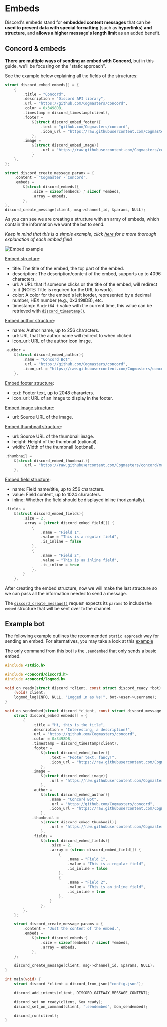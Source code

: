 # Embeds

Discord's embeds stand for **embedded content messages** that can be **used to present data with special formatting** (such as **hyperlinks**) **and structure**, and **allows a higher message's length limit** as an added benefit.

## Concord & embeds

**There are multiple ways of sending an embed with Concord**, but in this guide, we'll be focusing on the "static approach".

See the example below explaining all the fields of the structures:

```c
struct discord_embed embeds[] = {
    {
        .title = "Concord",
        .description = "Discord API library",
        .url = "https://github.com/Cogmasters/concord",
        .color = 0x3498DB,
        .timestamp = discord_timestamp(client),
        .footer =
            &(struct discord_embed_footer){
                .text = "github.com/Cogmasters/concord",
                .icon_url = "https://raw.githubusercontent.com/Cogmasters/concord/master/docs/static/concord-small.png",
            },
        .image =
            &(struct discord_embed_image){
                .url = "https://raw.githubusercontent.com/Cogmasters/concord/master/docs/static/social-preview.png",
            }
    },
};

struct discord_create_message params = {
    .content = "Cogmaster - Concord",
    .embeds =
        &(struct discord_embeds){
            .size = sizeof(embeds) / sizeof *embeds,
            .array = embeds,
        },
};
discord_create_message(client, msg->channel_id, &params, NULL);
```

As you can see we are creating a structure with an array of embeds, which contain the information we want the bot to send.

*Keep in mind that this is a simple example, click [here](https://discord.com/developers/docs/resources/channel#embed-object) for a more thorough explanation of each embed field*

![Embed example](screenshots/embeds/embeds_example.png "Embed example")

[Embed structure](https://discord.com/developers/docs/resources/channel#embed-object):

* title: The title of the embed, the top part of the embed.
* description: The description/content of the embed, supports up to 4096 characters.
* url: A URL that if someone clicks on the title of the embed, will redirect to it (NOTE: Title is required for the URL to work).
* color: A color for the embed's left border, represented by a decimal number, HEX number (e.g., 0x3498DB), etc.
* timestamp: A `uint64_t` value with the current time, this value can be retrieved with [`discord_timestamp()`](https://cogmasters.github.io/concord/group__DiscordClient.html#ga15a8fe1a6d3f30c18c6985b3afae11f5).

[Embed author structure](https://discord.com/developers/docs/resources/channel#embed-object-embed-author-structure):

* name: Author name, up to 256 characters.
* url: URL that the author name will redirect to when clicked.
* icon_url: URL of the author icon image.

```c
.author =
    &(struct discord_embed_author){
        .name = "Concord Bot",
        .url = "https://github.com/Cogmasters/concord",
        .icon_url = "https://raw.githubusercontent.com/Cogmasters/concord/master/docs/static/concord-small.png",
    },
```

[Embed footer structure](https://discord.com/developers/docs/resources/channel#embed-object-embed-footer-structure):

* text: Footer text, up to 2048 characters.
* icon_url: URL of an image to display in the footer.

[Embed image structure](https://discord.com/developers/docs/resources/channel#embed-object-embed-image-structure):

* url: Source URL of the image.

[Embed thumbnail structure](https://discord.com/developers/docs/resources/channel#embed-object-embed-thumbnail-structure):

* url: Source URL of the thumbnail image.
* height: Height of the thumbnail (optional).
* width: Width of the thumbnail (optional).

```c
.thumbnail =
    &(struct discord_embed_thumbnail){
        .url = "https://raw.githubusercontent.com/Cogmasters/concord/master/docs/static/concord-small.png",
    },
```

[Embed field structure](https://discord.com/developers/docs/resources/channel#embed-object-embed-field-structure):

* name: Field name/title, up to 256 characters.
* value: Field content, up to 1024 characters.
* inline: Whether the field should be displayed inline (horizontally).

```c
.fields =
    &(struct discord_embed_fields){
        .size = 2,
        .array = (struct discord_embed_field[]) {
            {
                .name = "Field 1",
                .value = "This is a regular field",
                .is_inline = false
            },
            {
                .name = "Field 2",
                .value = "This is an inline field",
                .is_inline = true
            },
        }
    },
```

After creating the embed structure, now we will make the last structure so we can pass all the information needed to send a message.

The [`discord_create_message()`](https://cogmasters.github.io/concord/structdiscord__create__message.html) request expects its `params` to include the `embed` structure that will be sent over to the channel.

## Example bot

The following example outlines the recommended `static approach` way for sending an embed. For alternatives, you may take a look at this [example](examples/embed.c)

The only command from this bot is the `.sendembed` that only sends a basic embed.

```c
#include <stdio.h>

#include <concord/discord.h>
#include <concord/logmod.h>

void on_ready(struct discord *client, const struct discord_ready *bot) {
    (void) client;
    logmod_log(INFO, NULL, "Logged in as %s!", bot->user->username);
}

void on_sendembed(struct discord *client, const struct discord_message *msg) {
    struct discord_embed embeds[] = {
        {
            .title = "Hi, this is the title",
            .description = "Interesting, a description!",
            .url = "https://github.com/Cogmasters/concord",
            .color = 0x3498DB,
            .timestamp = discord_timestamp(client),
            .footer =
                &(struct discord_embed_footer){
                    .text = "Footer text, fancy!",
                    .icon_url = "https://raw.githubusercontent.com/Cogmasters/concord/master/docs/static/concord-small.png",
                },
            .image =
                &(struct discord_embed_image){
                    .url = "https://raw.githubusercontent.com/Cogmasters/concord/master/docs/static/social-preview.png",
                },
            .author =
                &(struct discord_embed_author){
                    .name = "Concord Bot",
                    .url = "https://github.com/Cogmasters/concord",
                    .icon_url = "https://raw.githubusercontent.com/Cogmasters/concord/master/docs/static/concord-small.png",
                },
            .thumbnail =
                &(struct discord_embed_thumbnail){
                    .url = "https://raw.githubusercontent.com/Cogmasters/concord/master/docs/static/concord-small.png",
                },
            .fields =
                &(struct discord_embed_fields){
                    .size = 2,
                    .array = (struct discord_embed_field[]) {
                        {
                            .name = "Field 1",
                            .value = "This is a regular field",
                            .is_inline = false
                        },
                        {
                            .name = "Field 2",
                            .value = "This is an inline field",
                            .is_inline = true
                        },
                    }
                },
        },
    };

    struct discord_create_message params = {
        .content = "Just the content of the embed.",
        .embeds =
            &(struct discord_embeds){
                .size = sizeof(embeds) / sizeof *embeds,
                .array = embeds,
            },
    };

    discord_create_message(client, msg->channel_id, &params, NULL);
}

int main(void) {
    struct discord *client = discord_from_json("config.json");

    discord_add_intents(client, DISCORD_GATEWAY_MESSAGE_CONTENT);

    discord_set_on_ready(client, &on_ready);
    discord_set_on_command(client, ".sendembed", &on_sendembed);

    discord_run(client);
}
```
